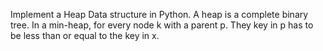Implement a Heap Data structure in Python. A heap is a complete binary tree. In  a min-heap, for every node k with a parent p. They key in p has to be less than or equal to the key in x. 
